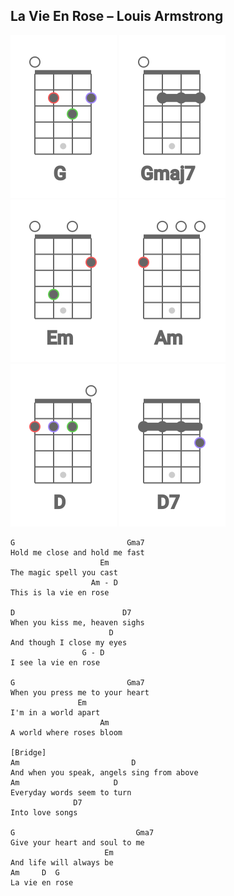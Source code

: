 ## La Vie En Rose – Louis Armstrong

![G](https://raw.githubusercontent.com/Capevace/ukulele-chords/main/svgs/G.svg) ![Gmaj7](https://raw.githubusercontent.com/Capevace/ukulele-chords/main/svgs/Gmaj7.svg) ![Em](https://raw.githubusercontent.com/Capevace/ukulele-chords/main/svgs/Em.svg) ![Am](https://raw.githubusercontent.com/Capevace/ukulele-chords/main/svgs/Am.svg) ![D](https://raw.githubusercontent.com/Capevace/ukulele-chords/main/svgs/D.svg) ![D7](https://raw.githubusercontent.com/Capevace/ukulele-chords/main/svgs/D7.svg)

````
G                         Gma7
Hold me close and hold me fast
                    Em
The magic spell you cast
                  Am - D
This is la vie en rose

D                        D7
When you kiss me, heaven sighs
                      D
And though I close my eyes
                G - D
I see la vie en rose

G                         Gma7
When you press me to your heart
               Em
I'm in a world apart
                    Am
A world where roses bloom

[Bridge]
Am                         D
And when you speak, angels sing from above
Am                     D
Everyday words seem to turn
              D7
Into love songs

G                           Gma7
Give your heart and soul to me
                     Em
And life will always be
Am     D  G
La vie en rose
````
